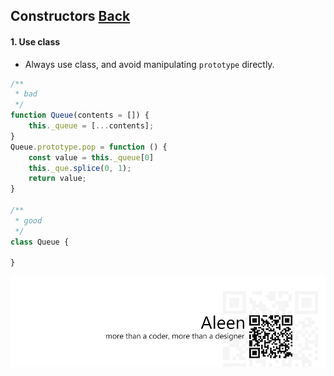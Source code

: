 ## Constructors [**Back**](./../README.md)

#### 1. Use class

- Always use class, and avoid manipulating `prototype` directly.

```js
/**
 * bad
 */
function Queue(contents = []) {
    this._queue = [...contents];
}
Queue.prototype.pop = function () {
    const value = this._queue[0]
    this._que.splice(0, 1);
    return value;
}

/**
 * good
 */
class Queue {
    
}
```

<a href="http://aleen42.github.io/" target="_blank" ><img src="./../pic/tail.gif"></a>